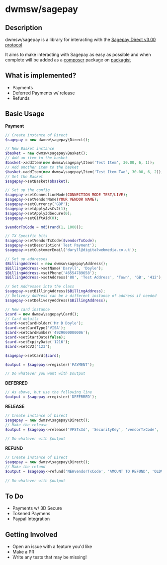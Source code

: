 # dwmsw/sagepay

## Description

dwmsw/sagepay is a library for interacting with the [Sagepay Direct v3.00 protocol](http://www.sagepay.co.uk/file/12236/download-document/DIRECT_Integration_and_Protocol_Guidelines_010814.pdf)

It aims to make interacting with Sagepay as easy as possible and when complete will be added as a [composer](https://getcomposer.org/) package on [packagist](https://packagist.org/)

## What is implemented?

- Payments
- Deferred Payments w/ release
- Refunds


## Basic Usage

**Payment**

```php
// Create instance of Direct
$sagepay = new dwmsw\sagepay\Direct();

// New Basket instance
$basket = new dwmsw\sagepay\Basket();
// Add an item to the basket
$basket->addItem(new dwmsw\sagepay\Item('Test Item', 30.00, 6, 1));
// Add another item to the basket
$basket->addItem(new dwmsw\sagepay\Item('Test Item Two', 30.00, 6, 2));
// Set the Basket
$sagepay->setBasket($basket);

// Set up the config
$sagepay->setConnectionMode(CONNECTION MODE TEST/LIVE);
$sagepay->setVendorName(YOUR VENDOR NAME);
$sagepay->setCurrency('GBP');
$sagepay->setApplyAvsCv2(1);
$sagepay->setApply3dSecure(0);
$sagepay->setGiftAid(0);

$vendorTxCode = md5(rand(1, 1000));

// TX Specific bits
$sagepay->setVendorTxCode($vendorTxCode);
$sagepay->setDescription('Test Payment');
$sagepay->setCustomerEmail('daryll@digitalwebmedia.co.uk');

// Set up addresses
$BillingAddress = new dwmsw\sagepay\Address();
$BillingAddress->setName('Daryll', 'Doyle');
$BillingAddress->setPhone('46554789658');
$BillingAddress->setAddress('88', 'Test Address', 'Town', 'GB', '412');

// Set Addresses into the class
$sagepay->setBillingAddress($BillingAddress);
// Delivery Address can be a different instance of address if needed
$sagepay->setDeliveryAddress($BillingAddress);

// New card instance
$card = new dwmsw\sagepay\Card();
// Card details
$card->setCardHolder('Mr D Doyle');
$card->setCardType('VISA');
$card->setCardNumber('4929000000006');
$card->setStartDate(false);
$card->setExpiryDate('1216');
$card->setCV2('123');

$sagepay->setCard($card);

$output = $sagepay->register('PAYMENT');

// Do whatever you want with $output
```

**DEFERRED**

```php
// As above, but use the following line
$output = $sagepay->register('DEFERRED');
```

**RELEASE**

```php
// Create instance of Direct
$sagepay = new dwmsw\sagepay\Direct();
// Make the release
$output = $sagepay->release('VPSTxId', 'SecurityKey', 'vendorTxCode', 'TxAuthNo', 'AMOUNT TO RELEASE');
    
// Do whatever with $output
```

**REFUND**

```php
// Create instance of Direct
$sagepay = new dwmsw\sagepay\Direct();
// Make the refund
$output = $sagepay->refund('NEWvendorTxCode', 'AMOUNT TO REFUND', 'OLDVPSTxId', 'OLDvendorTxCode', 'OLDSecurityKey', 'OLDTxAuthNo', 'Refund Message');
    
// Do whatever with $output
```

## To Do
- Payments w/ 3D Secure
- Tokened Paymens
- Paypal Integration

## Getting Involved

- Open an issue with a feature you'd like
- Make a PR
- Write any tests that may be missing!
